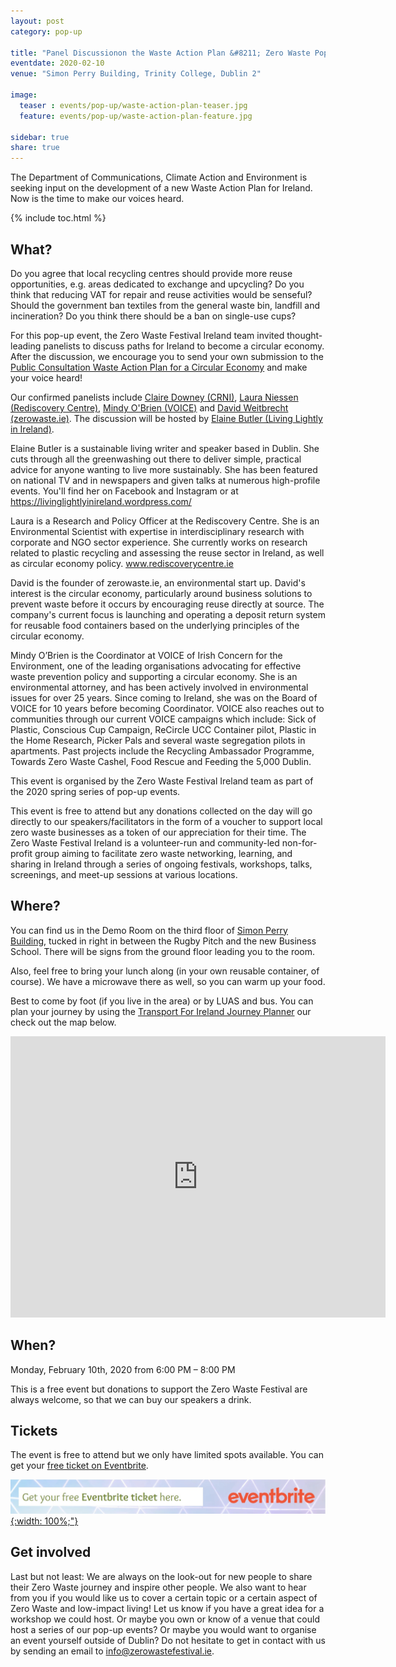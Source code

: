 ```yaml
---
layout: post
category: pop-up

title: "Panel Discussionon the Waste Action Plan &#8211; Zero Waste Pop-Up Event"
eventdate: 2020-02-10
venue: "Simon Perry Building, Trinity College, Dublin 2"

image:
  teaser : events/pop-up/waste-action-plan-teaser.jpg
  feature: events/pop-up/waste-action-plan-feature.jpg

sidebar: true
share: true
---
```


The Department of Communications, Climate Action and Environment is seeking input on the development of a new Waste Action Plan for Ireland. Now is the time to make our voices heard.

{% include toc.html %}

## What?

Do you agree that local recycling centres should provide more reuse opportunities, e.g. areas dedicated to exchange and upcycling? Do you think that reducing VAT for repair and reuse activities would be senseful? Should the government ban textiles from the general waste bin, landfill and incineration? Do you think there should be a ban on single-use cups?

For this pop-up event, the Zero Waste Festival Ireland team invited thought-leading panelists to discuss paths for Ireland to become a circular economy. After the discussion, we encourage you to send your own submission to the [Public Consultation Waste Action Plan for a Circular Economy](https://www.dccae.gov.ie/en-ie/environment/consultations/Pages/Public-Consultation-Waste-Action-Plan-for-a-Circular-Economy.aspx) and make your voice heard!

Our confirmed panelists include [Claire Downey (CRNI)](https://www.crni.ie/our-people/), [Laura Niessen (Rediscovery Centre)](http://www.rediscoverycentre.ie/about-us/our-team/), [Mindy O'Brien (VOICE)](https://voiceireland.org/) and [David Weitbrecht (zerowaste.ie)](https://www.zerowaste.ie/). The discussion will be hosted by [Elaine Butler (Living Lightly in Ireland)](https://livinglightlyinireland.wordpress.com/about/).

Elaine Butler is a sustainable living writer and speaker based in Dublin. She cuts through all the greenwashing out there to deliver simple, practical advice for anyone wanting to live more sustainably. She has been featured on national TV and in newspapers and given talks at numerous high-profile events. You'll find her on Facebook and Instagram or at https://livinglightlyinireland.wordpress.com/

Laura is a Research and Policy Officer at the Rediscovery Centre. She is an Environmental Scientist with expertise in interdisciplinary research with corporate and NGO sector experience. She currently works on research related to plastic recycling and assessing the reuse sector in Ireland, as well as circular economy policy. www.rediscoverycentre.ie

David is the founder of zerowaste.ie, an environmental start up. David's interest is the circular economy, particularly around business solutions to prevent waste before it occurs by encouraging reuse directly at source. The company's current focus is launching and operating a deposit return system for reusable food containers based on the underlying principles of the circular economy.

Mindy O’Brien is the Coordinator at VOICE of Irish Concern for the Environment, one of the leading organisations advocating for effective waste prevention policy and supporting a circular economy. She is an environmental attorney, and has been actively involved in environmental issues for over 25 years. Since coming to Ireland, she was on the Board of VOICE for 10 years before becoming Coordinator. VOICE also reaches out to communities through our current VOICE campaigns which include: Sick of Plastic, Conscious Cup Campaign, ReCircle UCC Container pilot, Plastic in the Home Research, Picker Pals and several waste segregation pilots in apartments. Past projects include the Recycling Ambassador Programme, Towards Zero Waste Cashel, Food Rescue and Feeding the 5,000 Dublin.

This event is organised by the Zero Waste Festival Ireland team as part of the 2020 spring series of pop-up events. 

This event is free to attend but any donations collected on the day will go directly to our speakers/facilitators in the form of a voucher to support local zero waste businesses as a token of our appreciation for their time. The Zero Waste Festival Ireland is a volunteer-run and community-led non-for-profit group aiming to facilitate zero waste networking, learning, and sharing in Ireland through a series of ongoing festivals, workshops, talks, screenings, and meet-up sessions at various locations.


## Where?

You can find us in the Demo Room on the third floor of [Simon Perry Building](https://goo.gl/maps/TcfDgzeqR2EmJN9P9), tucked in right in between the Rugby Pitch and the new Business School. There will be signs from the ground floor leading you to the room. 

Also, feel free to bring your lunch along (in your own reusable container, of course). We have a microwave there as well, so you can warm up your food. 

Best to come by foot (if you live in the area) or by LUAS and bus. You can plan your journey by using the [Transport For Ireland Journey Planner](https://journeyplanner.transportforireland.ie/nta/XSLT_TRIP_REQUEST2?language=en) our check out the map below.

<iframe src="https://www.google.com/maps/embed?pb=!1m18!1m12!1m3!1d2381.9439583166463!2d-6.254618684161647!3d53.344259379978645!2m3!1f0!2f0!3f0!3m2!1i1024!2i768!4f13.1!3m3!1m2!1s0x48670e906a304a93%3A0xf9222910b3885741!2sSimon%20Perry%20Building%2C%20Dublin!5e0!3m2!1sen!2sie!4v1579530806822!5m2!1sen!2sie" width="600" height="450" frameborder="0" style="border:0;" allowfullscreen=""></iframe>

## When?

Monday, February 10th, 2020 from 6:00 PM &#8211; 8:00 PM

This is a free event but donations to support the Zero Waste Festival are always welcome, so that we can buy our speakers a drink. 

## Tickets

The event is free to attend but we only have limited spots available. You can get your [free ticket on Eventbrite](https://www.eventbrite.ie/e/panel-discussion-waste-action-plan-zero-waste-pop-up-event-tickets-91926597929).

[![Eventbrite Ticket](/images/events/2020-01-science-gallery-festival/science-gallery-2020-eventbrite-link.jpg "Eventbrite Ticket"){:width: 100%;"}](https://www.eventbrite.ie/e/panel-discussion-waste-action-plan-zero-waste-pop-up-event-tickets-91926597929)

## Get involved

Last but not least: We are always on the look-out for new people to share their Zero Waste journey and inspire other people. We also want to hear from you if you would like us to cover a certain topic or a certain aspect of Zero Waste and low-impact living! Let us know if you have a great idea for a workshop we could host. Or maybe you own or know of a venue that could host a series of our pop-up events? Or maybe you would want to organise an event yourself outside of Dublin? Do not hesitate to get in contact with us by sending an email to [info@zerowastefestival.ie](mailto:info@zerowastefestival.ie).









